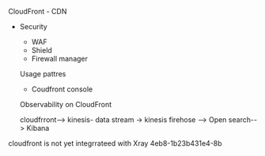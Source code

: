 CloudFront - CDN
* Security 
  * WAF
  * Shield
  * Firewall manager

  Usage pattres
  * Coudfront console

  Observability on CloudFront


  cloudfrront--> kinesis- data stream -> kinesis firehose --> Open search--> Kibana

cloudfront is not yet integrrateed with Xray 4eb8-1b23b431e4-8b

